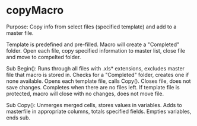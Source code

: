 # copyMacro
Purpose: Copy info from select files (specified template) and add to a master file.

Template is predefined and pre-filled. Macro will create a "Completed" folder. Open each file, copy specified information to master list, close file and move to compelted folder.

Sub Begin(): Runs through all files with .xls* extensions, excludes master file that macro is stored in. Checks for a "Completed" folder, creates one if none available. Opens each template file, calls Copy(). Closes file, does not save changes. Completes when there are no files left. If template file is protected, macro will close with no changes, does not move file.

Sub Copy(): Unmerges merged cells, stores values in variables. Adds to masterfile in appropriate columns, totals specified fields. Empties variables, ends sub.
